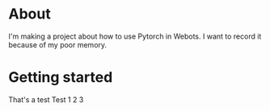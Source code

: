 # About
I'm making a project about how to use Pytorch in Webots. I want to record it because of my poor memory.
# Getting started
That's a test
Test 1 2 3